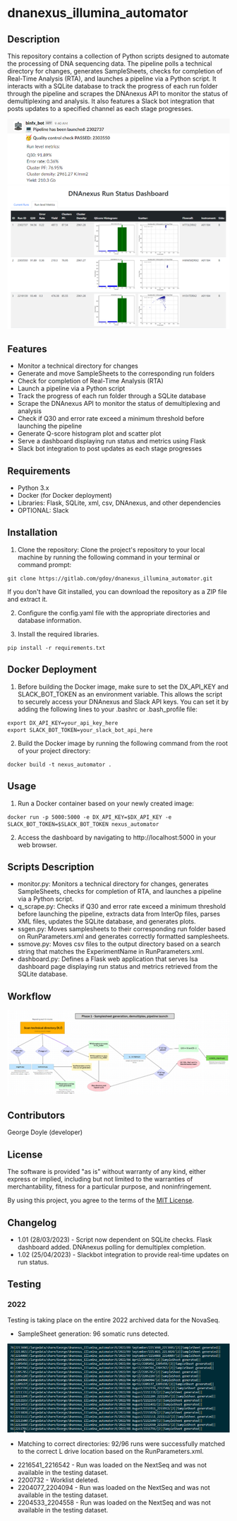 # dnanexus_illumina_automator

## Description
This repository contains a collection of Python scripts designed to automate the processing of DNA sequencing data. The pipeline polls a technical directory for changes, generates SampleSheets, checks for completion of Real-Time Analysis (RTA), and launches a pipeline via a Python script. It interacts with a SQLite database to track the progress of each run folder through the pipeline and scrapes the DNAnexus API to monitor the status of demultiplexing and analysis. It also features a Slack bot integration that posts updates to a specified channel as each stage progresses.

![Image](slack.png)
![Image](dashboard.png)

## Features
- Monitor a technical directory for changes
- Generate and move SampleSheets to the corresponding run folders
- Check for completion of Real-Time Analysis (RTA)
- Launch a pipeline via a Python script
- Track the progress of each run folder through a SQLite database
- Scrape the DNAnexus API to monitor the status of demultiplexing and analysis
- Check if Q30 and error rate exceed a minimum threshold before launching the pipeline
- Generate Q-score histogram plot and scatter plot
- Serve a dashboard displaying run status and metrics using Flask
- Slack bot integration to post updates as each stage progresses

## Requirements
- Python 3.x
- Docker (for Docker deployment)
- Libraries: Flask, SQLite, xml, csv, DNAnexus, and other dependencies
- OPTIONAL: Slack

## Installation
1. Clone the repository: Clone the project's repository to your local machine by running the following command in your terminal or command prompt:
```
git clone https://gitlab.com/gdoy/dnanexus_illumina_automator.git
```
If you don't have Git installed, you can download the repository as a ZIP file and extract it.

2. Configure the config.yaml file with the appropriate directories and database information.

3. Install the required libraries.
```
pip install -r requirements.txt
```

## Docker Deployment

1. Before building the Docker image, make sure to set the DX_API_KEY and SLACK_BOT_TOKEN as an environment variable. This allows the script to securely access your DNAnexus and Slack API keys. You can set it by adding the following lines to your .bashrc or .bash_profile file:
```
export DX_API_KEY=your_api_key_here
export SLACK_BOT_TOKEN=your_slack_bot_api_here
```

2. Build the Docker image by running the following command from the root of your project directory:
```
docker build -t nexus_automator .
```

## Usage

1. Run a Docker container based on your newly created image:
```
docker run -p 5000:5000 -e DX_API_KEY=$DX_API_KEY -e SLACK_BOT_TOKEN=$SLACK_BOT_TOKEN nexus_automator
```

2. Access the dashboard by navigating to http://localhost:5000 in your web browser.

## Scripts Description

- monitor.py: Monitors a technical directory for changes, generates SampleSheets, checks for completion of RTA, and launches a pipeline via a Python script.
- q_scrape.py: Checks if Q30 and error rate exceed a minimum threshold before launching the pipeline, extracts data from InterOp files, parses XML files, updates the SQLite database, and generates plots.
- ssgen.py: Moves samplesheets to their corresponding run folder based on RunParameters.xml and generates correctly formatted samplesheets.
- ssmove.py: Moves csv files to the output directory based on a search string that matches the ExperimentName in RunParameters.xml.
- dashboard.py: Defines a Flask web application that serves lsa dashboard page displaying run status and metrics retrieved from the SQLite database.

## Workflow
![Image](workflow.png)

## Contributors
George Doyle (developer)

## License
The software is provided "as is" without warranty of any kind, either express or implied, including but not limited to the warranties of merchantability, fitness for a particular purpose, and noninfringement.

By using this project, you agree to the terms of the [MIT License](https://opensource.org/licenses/MIT).

## Changelog
- 1.01 (28/03/2023) - Script now dependent on SQLite checks. Flask dashboard added. DNAnexus polling for demultiplex completion.
- 1.02 (25/04/2023) - Slackbot integration to provide real-time updates on run status.

## Testing
### 2022

Testing is taking place on the entire 2022 archived data for the NovaSeq.

- SampleSheet generation: 96 somatic runs detected.

![Image](testing1.png)

- Matching to correct directories: 92/96 runs were successfully matched to the correct L drive location based on the RunParameters.xml.
* 2216541_2216542 - Run was loaded on the NextSeq and was not available in the testing dataset.
* 2200732 - Worklist deleted.
* 2204077_2204094 - Run was loaded on the NextSeq and was not available in the testing dataset.
* 2204533_2204558 - Run was loaded on the NextSeq and was not available in the testing dataset.